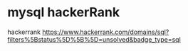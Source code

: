 # mysql hackerRank
hackerrank  https://www.hackerrank.com/domains/sql?filters%5Bstatus%5D%5B%5D=unsolved&badge_type=sql
